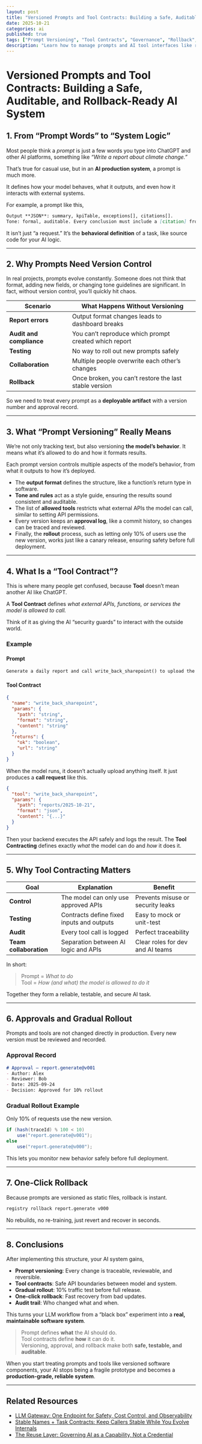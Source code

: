 ```yaml
---
layout: post
title: "Versioned Prompts and Tool Contracts: Building a Safe, Auditable, and Rollback-Ready AI System"
date: 2025-10-21
categories: ai
published: true
tags: ["Prompt Versioning", "Tool Contracts", "Governance", "Rollback", "LLM Operations", "AI DevOps"]
description: "Learn how to manage prompts and AI tool interfaces like real software components—with version control, approvals, gradual rollout, and one-click rollback. Turn your LLM workflows into reliable, production-ready systems."
---
```


# Versioned Prompts and Tool Contracts: Building a Safe, Auditable, and Rollback-Ready AI System

## 1. From “Prompt Words” to “System Logic”
Most people think a *prompt* is just a few words you type into ChatGPT and other AI platforms, something like *“Write a report about climate change.”* 

That’s true for casual use, but in an **AI production system**, a prompt is much more. 

It defines how your model behaves, what it outputs, and even how it interacts with external systems.

For example, a prompt like this,
```md
Output **JSON**: summary, kpiTable, exceptions[], citations[].
Tone: formal, auditable. Every conclusion must include a [citation] from context.
```
It isn’t just “a request.” It’s the **behavioral definition** of a task, like source code for your AI logic.

---

## 2. Why Prompts Need Version Control
In real projects, prompts evolve constantly. Someone does not think that format, adding new fields, or changing tone guidelines are significant. In fact, without version control, you’ll quickly hit chaos.

| Scenario | What Happens Without Versioning |
|-----------|--------------------------------|
| **Report errors** | Output format changes leads to dashboard breaks |
| **Audit and compliance** | You can’t reproduce which prompt created which report |
| **Testing** | No way to roll out new prompts safely |
| **Collaboration** | Multiple people overwrite each other’s changes |
| **Rollback** | Once broken, you can’t restore the last stable version |

So we need to treat every prompt as a **deployable artifact** with a version number and approval record.

---

## 3. What “Prompt Versioning” Really Means
We’re not only tracking text, but also versioning **the model’s behavior**. It means what it’s allowed to do and how it formats results.

Each prompt version controls multiple aspects of the model’s behavior, from what it outputs to how it’s deployed. 
- The **output format** defines the structure, like a function’s return type in software.
- **Tone and rules** act as a style guide, ensuring the results sound consistent and auditable.
- The list of **allowed tools** restricts what external APIs the model can call, similar to setting API permissions.
- Every version keeps an **approval log**, like a commit history, so changes can be traced and reviewed.
- Finally, the **rollout** process, such as letting only 10% of users use the new version, works just like a canary release, ensuring safety before full deployment.

---

## 4. What Is a “Tool Contract”?
This is where many people get confused, because **Tool** doesn’t mean another AI like ChatGPT. 

A **Tool Contract** defines *what external APIs, functions, or services the model is allowed to call.*

Think of it as giving the AI “security guards” to interact with the outside world.

### Example
#### Prompt
```md
Generate a daily report and call write_back_sharepoint() to upload the results.
```
#### Tool Contract
```json
{
  "name": "write_back_sharepoint",
  "params": {
    "path": "string",
    "format": "string",
    "content": "string"
  },
  "returns": {
    "ok": "boolean",
    "url": "string"
  }
}
```
When the model runs, it doesn’t actually upload anything itself. It just produces a **call request** like this.
```json
{
  "tool": "write_back_sharepoint",
  "params": {
    "path": "reports/2025-10-21",
    "format": "json",
    "content": "{...}"
  }
}
```
Then your backend executes the API safely and logs the result. The **Tool Contracting** defines exactly *what* the model can do and *how* it does it.

---

## 5. Why Tool Contracting Matters

| Goal | Explanation | Benefit |
|------|--------------|----------|
| **Control** | The model can only use approved APIs | Prevents misuse or security leaks |
| **Testing** | Contracts define fixed inputs and outputs | Easy to mock or unit-test |
| **Audit** | Every tool call is logged | Perfect traceability |
| **Team collaboration** | Separation between AI logic and APIs | Clear roles for dev and AI teams |

In short: 
> Prompt = *What to do*  
> Tool = *How (and what) the model is allowed to do it*

Together they form a reliable, testable, and secure AI task.

---

## 6. Approvals and Gradual Rollout
Prompts and tools are not changed directly in production. Every new version must be reviewed and recorded. 

### Approval Record
```md
# Approval — report.generate@v001
- Author: Alex
- Reviewer: Bob
- Date: 2025-09-24
- Decision: Approved for 10% rollout
```

### Gradual Rollout Example
Only 10% of requests use the new version.
```java
if (hash(traceId) % 100 < 10)
    use("report.generate@v001");
else
    use("report.generate@v000");
```
This lets you monitor new behavior safely before full deployment.

---

## 7. One-Click Rollback
Because prompts are versioned as static files, rollback is instant.
```bash
registry rollback report.generate v000
```
No rebuilds, no re-training, just revert and recover in seconds.

---

## 8. Conclusions
After implementing this structure, your AI system gains,
- **Prompt versioning**: Every change is traceable, reviewable, and reversible.
- **Tool contracts**: Safe API boundaries between model and system.
- **Gradual rollout**: 10% traffic test before full release.
- **One-click rollback**: Fast recovery from bad updates.
- **Audit trail**: Who changed what and when.

This turns your LLM workflow from a “black box” experiment into a **real, maintainable software system**.

> Prompt defines **what** the AI should do.   
> Tool contracts define **how** it can do it.   
> Versioning, approval, and rollback make both **safe, testable, and auditable**.

When you start treating prompts and tools like versioned software components, your AI stops being a fragile prototype and becomes a **production-grade, reliable system**.

---

## Related Resources
- [LLM Gateway: One Endpoint for Safety, Cost Control, and Observability](/ai/2025/10/15/llm-gateway.html) 
- [Stable Names + Task Contracts: Keep Callers Stable While You Evolve Internals](/ai/2025/10/12/stable-names-task-contracts-json-schema.html)  
- [The Reuse Layer: Governing AI as a Capability, Not a Credential](/ai/2025/10/07/capability-pool-simple-guide.html)